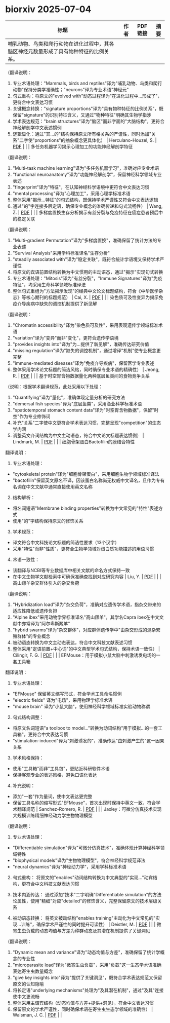 # biorxiv 2025-07-04

| 标题 | 作者 | PDF链接 |  摘要 |
|------|------|--------|------|
| 哺乳动物、鸟类和爬行动物在进化过程中，其各脑区神经元数量形成了具有物种特征的比例关系。

（翻译说明：
1. 专业术语处理："Mammals, birds and reptiles"译为"哺乳动物、鸟类和爬行动物"保持分类学准确性；"neurons"译为专业术语"神经元"
2. 句式重构：将原文的"evolved with"动态过程译为"在进化过程中...形成了"，更符合中文表达习惯
3. 关键概念转换："signature proportions"译为"具有物种特征的比例关系"，既保留"signature"的识别特征含义，又通过"物种特征"明确其生物学指涉
4. 学术表达规范："brain structures"译为"脑区"而非字面的"大脑结构"，更符合神经解剖学中文表述惯例
5. 逻辑显化：通过"其...的"结构保持原文所有格关系的严谨性，同时添加"关系"二字使"proportions"的抽象概念更具体化） | Herculano-Houzel, S. | [PDF](https://doi.org/10.1101/2022.06.20.496835) |  |
| 多任务机器学习揭示心理加工的功能神经解剖学特征

（翻译说明：
1. "Multi-task machine learning"译为"多任务机器学习"，准确对应专业术语
2. "functional neuroanatomy"译为"功能神经解剖学"，保留神经科学领域专业表述
3. "fingerprint"译为"特征"，在认知神经科学语境中更符合中文表达习惯
4. "mental processing"译为"心理加工"，采用心理学标准术语
5. 整体采用"揭示...特征"的句式结构，既保持学术严谨性又符合中文表达逻辑
6. 通过"的"字连接多层定语，确保专业概念的准确传递和句式流畅性） | Wang, Z. | [PDF](https://doi.org/10.1101/2023.11.30.569385) |  |
| 多梯度置换生存分析揭示有丝分裂与免疫特征在癌症患者预后中的稳定关联

（翻译说明：
1. "Multi-gradient Permutation"译为"多梯度置换"，准确保留了统计方法的专业表述
2. "Survival Analysis"采用学科标准译名"生存分析"
3. "steadily associated with"译为"稳定关联"，既符合统计学语境又保持学术严谨性
4. 将原文的宾语前置结构转换为中文惯用的主动语态，通过"揭示"实现句式转换
5. 专业术语处理："Mitosis"译为"有丝分裂"，"Immune Signatures"译为"免疫特征"，均采用生命科学领域标准译法
6. 整体句式重组为"方法揭示发现"的经典中文论文标题结构，符合《中华医学杂志》等核心期刊的标题规范） | Cai, X. | [PDF](https://doi.org/10.1101/2024.02.20.581166) |  |
| 染色质可及性变异为揭示免疫介导疾病中缺失的调控机制提供了新见解

（翻译说明：
1. "Chromatin accessibility"译为"染色质可及性"，采用表观遗传学领域标准术语
2. "variation"译为"变异"而非"变化"，更符合遗传学语境
3. "provides insights into"译为"为...提供了新见解"，准确传达研究价值
4. "missing regulation"译为"缺失的调控机制"，通过增译"机制"使专业概念更完整
5. "immune-mediated diseases"译为"免疫介导疾病"，保留医学专业表述
6. 整体采用学术论文标题的简洁风格，同时确保专业术语的精确性） | Jeong, R. | [PDF](https://doi.org/10.1101/2024.04.12.589213) |  |
| 基于时空胃含物数据量化两种底层鱼类间的食物竞争关系  

（说明：根据学术翻译规范，此处采用以下处理：  
1. "Quantifying"译为"量化"，准确体现定量分析的研究方法  
2. "demersal fish species"译为"底层鱼类"，采用渔业科学标准术语  
3. "spatiotemporal stomach content data"译为"时空胃含物数据"，保留"时空"作为专业修饰词  
4. 补充"关系"二字使中文更符合学术表达习惯，完整呈现"competition"的生态学内涵  
5. 调整英文介词结构为中文主动语态，符合中文论文标题表达惯例） | Lindmark, M. | [PDF](https://doi.org/10.1101/2024.04.22.590538) |  |
| 细胞骨架蛋白Bactofilin的膜结合特性

翻译说明：
1. 专业术语处理：
- "cytoskeletal protein"译为"细胞骨架蛋白"，采用细胞生物学领域标准译法
- "bactofilin"保留英文原名不译，因该蛋白名称尚无权威中文译名，且作为专有名词在中文文献中通常直接使用英文名称

2. 结构解析：
- 将名词短语"Membrane binding properties"转换为中文常见的"特性"表述方式
- 使用"的"字结构保持原文的修饰关系

3. 学术规范：
- 译文符合中文科技论文标题的简洁性要求（13个汉字）
- 采用"特性"而非"性质"，更符合生物学领域对蛋白质功能描述的用语习惯

4. 术语一致性：
- 该翻译与NCBI等专业数据库中相关文献的命名方式保持一致
- 在中文生物学文献检索中可确保准确查找到对应研究内容 | Liu, Y. | [PDF](https://doi.org/10.1101/2024.06.14.599034) |  |
| 高山羱羊杂交群体引入的杂交负荷

（翻译说明：
1. "Hybridization load"译为"杂交负荷"，准确对应遗传学术语，指杂交带来的适应性降低或遗传负担
2. "Alpine ibex"采用动物学界标准译名"高山羱羊"，其学名Capra ibex在中文文献中亦常译为"阿尔卑斯羱羊"
3. "hybrid swarms"译为"杂交群体"，对应群体遗传学中"由杂交形成的混杂繁殖群体"的专业概念
4. 被动语态转换为中文主动态表达，符合中文科技文献表述习惯
5. 整体采用"定语前置+中心词"的中文典型学术句式结构，保持术语一致性） | Cilingir, F. G. | [PDF](https://doi.org/10.1101/2024.06.24.599926) |  |
| EFMouse：用于模拟小鼠大脑中刺激诱发电场的一套工具箱

翻译说明：
1. 专业术语处理：
- "EFMouse" 保留英文缩写形式，符合学术工具命名惯例
- "electric fields" 译为"电场"，采用物理学标准术语
- "mouse brain" 译为"小鼠大脑"，使用神经科学领域标准实验动物称谓

2. 句式结构调整：
- 将原文名词短语"a toolbox to model..."转换为动词结构"用于模拟...的一套工具箱"，更符合中文表达习惯
- "stimulation-induced"译为"刺激诱发的"，准确传达"由刺激产生的"这一因果关系

3. 学术风格保持：
- 使用"工具箱"而非"工具包"，更贴近科研软件术语
- 保持客观专业的表述风格，避免口语化表达

4. 补充说明：
- 添加"一套"作为量词，使中文表达更完整
- 保留工具名称的缩写形式"EFMouse"，首次出现时保持中英文一致，符合学术翻译规范 | Sanchez-Romero, R. | [PDF](https://doi.org/10.1101/2024.07.25.605227) |  |
| Jaxley：可微分仿真技术实现大规模训练精细神经动力学生物物理模型

（翻译说明：
1. 专业术语处理：
- "Differentiable simulation"译为"可微分仿真技术"，准确体现计算神经科学领域特性
- "biophysical models"译为"生物物理模型"，符合神经科学规范译法
- "neural dynamics"译为"神经动力学"，采用学科标准术语

2. 句式重构：
将原文的"enables"动词结构转换为中文典型的"实现..."动宾结构，更符合中文科技文献表达习惯

3. 技术内涵传达：
通过添加"技术"二字明确"Differentiable simulation"的方法论属性，使用"精细"对应"detailed"的修饰含义，完整保留原文的技术层级关系

4. 被动语态转换：
将英文被动结构"enables training"主动化为中文常见的"实现...训练"，确保学术严谨性的同时提升可读性） | Deistler, M. | [PDF](https://doi.org/10.1101/2024.08.21.608979) |  |
| 微寄生虫负载的动态均值与方差为种群动态及其潜在机制提供了关键洞见

（翻译说明：
1. "Dynamic mean and variance"译为"动态均值与方差"，准确保留了统计学概念的专业性
2. "microparasite load"译为"微寄生虫负载"，采用"负载"这一生态学术语准确表达寄生虫数量概念
3. "give key insights into"译为"提供了关键洞见"，既符合学术表达规范又保留原文的认知隐喻
4. 将长定语"underlying mechanisms"处理为"及其潜在机制"，通过"及其"连接使中文更流畅
5. 整体采用主谓宾结构（动态均值与方差+提供+洞见），符合中文表达习惯
6. 保留原文的学术严谨性，同时确保术语在寄生虫生态学领域的准确性） | Walsman, J. C. | [PDF](https://doi.org/10.1101/2024.09.24.614578) |  |
